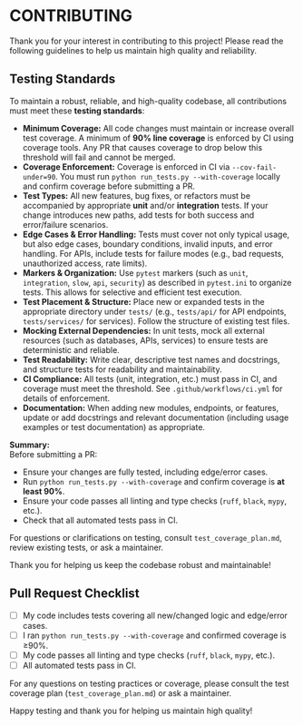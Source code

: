 # CONTRIBUTING

Thank you for your interest in contributing to this project! Please read the following guidelines to help us maintain high quality and reliability.

## Testing Standards

To maintain a robust, reliable, and high-quality codebase, all contributions must meet these **testing standards**:

- **Minimum Coverage:** All code changes must maintain or increase overall test coverage. A minimum of **90% line coverage** is enforced by CI using coverage tools. Any PR that causes coverage to drop below this threshold will fail and cannot be merged.
- **Coverage Enforcement:** Coverage is enforced in CI via `--cov-fail-under=90`. You must run `python run_tests.py --with-coverage` locally and confirm coverage before submitting a PR.
- **Test Types:** All new features, bug fixes, or refactors must be accompanied by appropriate **unit** and/or **integration** tests. If your change introduces new paths, add tests for both success and error/failure scenarios.
- **Edge Cases & Error Handling:** Tests must cover not only typical usage, but also edge cases, boundary conditions, invalid inputs, and error handling. For APIs, include tests for failure modes (e.g., bad requests, unauthorized access, rate limits).
- **Markers & Organization:** Use `pytest` markers (such as `unit`, `integration`, `slow`, `api`, `security`) as described in `pytest.ini` to organize tests. This allows for selective and efficient test execution.
- **Test Placement & Structure:** Place new or expanded tests in the appropriate directory under `tests/` (e.g., `tests/api/` for API endpoints, `tests/services/` for services). Follow the structure of existing test files.
- **Mocking External Dependencies:** In unit tests, mock all external resources (such as databases, APIs, services) to ensure tests are deterministic and reliable.
- **Test Readability:** Write clear, descriptive test names and docstrings, and structure tests for readability and maintainability.
- **CI Compliance:** All tests (unit, integration, etc.) must pass in CI, and coverage must meet the threshold. See `.github/workflows/ci.yml` for details of enforcement.
- **Documentation:** When adding new modules, endpoints, or features, update or add docstrings and relevant documentation (including usage examples or test documentation) as appropriate.

**Summary:**  
Before submitting a PR:
- Ensure your changes are fully tested, including edge/error cases.
- Run `python run_tests.py --with-coverage` and confirm coverage is **at least 90%**.
- Ensure your code passes all linting and type checks (`ruff`, `black`, `mypy`, etc.).
- Check that all automated tests pass in CI.

For questions or clarifications on testing, consult `test_coverage_plan.md`, review existing tests, or ask a maintainer.

Thank you for helping us keep the codebase robust and maintainable!

## Pull Request Checklist

- [ ] My code includes tests covering all new/changed logic and edge/error cases.
- [ ] I ran `python run_tests.py --with-coverage` and confirmed coverage is ≥90%.
- [ ] My code passes all linting and type checks (`ruff`, `black`, `mypy`, etc.).
- [ ] All automated tests pass in CI.

For any questions on testing practices or coverage, please consult the test coverage plan (`test_coverage_plan.md`) or ask a maintainer.

Happy testing and thank you for helping us maintain high quality!
